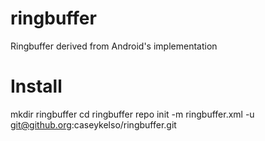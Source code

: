 # ringbuffer
Ringbuffer derived from Android's implementation

Install
========
mkdir ringbuffer
cd ringbuffer
repo init -m ringbuffer.xml -u git@github.org:caseykelso/ringbuffer.git

